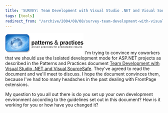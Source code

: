 ```yaml
---
title: 'SURVEY: Team Development with Visual Studio .NET and Visual SourceSafe'
tags: [tools]
redirect_from: "/archive/2004/08/08/survey-team-development-with-visual-studio-net-and-visual-sourcesafe.aspx/"
---
```


![Patterns and Practices](/images/patternspractices.gif) I'm trying to
convince my coworkers that we should use the Isolated development mode
for ASP.NET projects as described in the Patterns and Practices document
[Team Development with Visual Studio .NET and Visual
SourceSafe](http://msdn.microsoft.com/library/default.asp?url=/library/en-us/dnbda/html/tdlg_rm.asp).
They've agreed to read the document and we'll meet to discuss. I hope
the document convinces them, because I've had too many headaches in the
past dealing with FrontPage extensions.

My question to you all out there is do you set up your own development
environment according to the guidelines set out in this document? How is
it working for you or how have you changed it?

